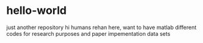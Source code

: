 # hello-world
just another repository
hi humans
    rehan here, want to have matlab different codes for research purposes and paper impementation data sets
